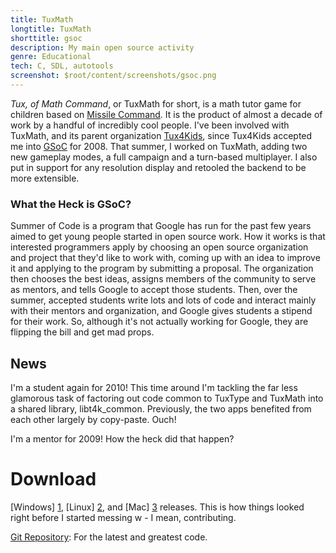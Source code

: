 ```yaml
---
title: TuxMath
longtitle: TuxMath
shorttitle: gsoc
description: My main open source activity
genre: Educational
tech: C, SDL, autotools 
screenshot: $root/content/screenshots/gsoc.png
--- 
```


*Tux, of Math Command*, or TuxMath for short, is a math tutor game for children based on [Missile Command](http://en.wikipedia.org/wiki/Missile_Command). It is the product of almost a decade of work by a handful of incredibly cool people. I've been involved with TuxMath, and its parent organization [Tux4Kids](http://tux4kids.alioth.debian.org), since Tux4Kids accepted me into [GSoC](http://socghop.appspot.com) for 2008. That summer, I worked on TuxMath, adding two new gameplay modes, a full campaign and a turn-based multiplayer. I also put in support for any resolution display and retooled the backend to be more extensible.

### What the Heck is GSoC? ##
Summer of Code is a program that Google has run for the past few years aimed to get young people started in open source work. How it works is that interested programmers apply by choosing an open source organization and project that they'd like to work with, coming up with an idea to improve it and applying to the program by submitting a proposal. The organization then chooses the best ideas, assigns members of the community to serve as mentors, and tells Google to accept those students. Then, over the summer, accepted students write lots and lots of code and interact mainly with their mentors and organization, and Google gives students a stipend for their work. So, although it's not actually working for Google, they are flipping the bill and get mad props.

## News ##
I'm a student again for 2010! This time around I'm tackling the far less
glamorous task of factoring out code common to TuxType and TuxMath into a
shared library, libt4k_common. Previously, the two apps benefited from each
other largely by copy-paste. Ouch!

I'm a mentor for 2009! How the heck did that happen? 

# Download ##
[Windows] [1], [Linux] [2], and [Mac] [3] releases. This is how things looked right before I started messing w - I mean, contributing.

[Git Repository](git://git.debian.org/tux4kids/tuxmath.git): For the latest and greatest code. 

[1]: http://alioth.debian.org/frs/download.php/2442/tuxmath-1.6.3-win32-installer.exe
[2]: http://alioth.debian.org/frs/download.php/2147/tuxmath-1.5.4-1.i386.rpm
[3]: http://alioth.debian.org/frs/download.php/2381/TuxType_w_fonts-1.5.17-MacOS10.3PPC.dmg


